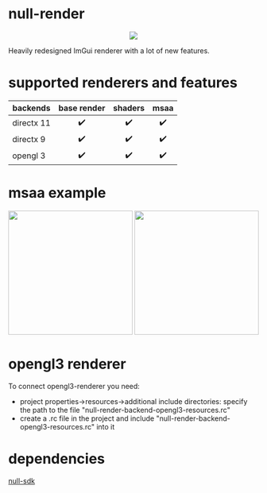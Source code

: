 ﻿# null-render
<p align="center">
  <img src="https://i.imgur.com/9R6S6I6.png">
</p>
Heavily redesigned ImGui renderer with a lot of new features.

# supported renderers and features

| backends      | base render | shaders | msaa |
| ------------- |:-----------:|:-------:|:----:|
| directx 11    | ✔️          | ✔️     | ✔️   |
| directx 9     | ✔️          | ✔️     | ✔️   |
| opengl 3      | ✔️          | ✔️     | ✔️   |

# msaa example
<p float="left">
  <img width=250 src="https://i.imgur.com/pQJvFcA.png">
  <img width=250 src="https://i.imgur.com/i0lurGn.png">
</p>

# opengl3 renderer
To connect opengl3-renderer you need:
- project properties->resources->additional include directories: specify the path to the file "null-render-backend-opengl3-resources.rc"
- create a .rc file in the project and include "null-render-backend-opengl3-resources.rc" into it

# dependencies
[null-sdk](https://github.com/nullable-sources/null-sdk)